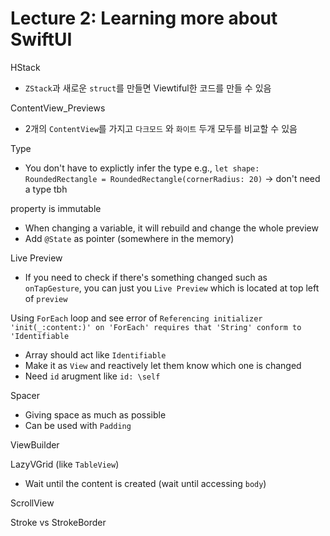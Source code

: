 # Lecture 2: Learning more about SwiftUI

HStack
- `ZStack`과 새로운 `struct`를 만들면 Viewtiful한 코드를 만들 수 있음

ContentView_Previews
- 2개의 `ContentView`를 가지고 `다크모드` 와 `화이트` 두개 모두를 비교할 수 있음

Type
- You don't have to explictly infer the type 
e.g., `let shape: RoundedRectangle = RoundedRectangle(cornerRadius: 20)` -> don't need a type tbh

property is immutable
- When changing a variable, it will rebuild and change the whole preview
- Add `@State` as pointer (somewhere in the memory)

Live Preview
- If you need to check if there's something changed such as `onTapGesture`, you can just you `Live Preview` which is located at top left of `preview`

Using `ForEach` loop and see error of ```Referencing initializer 'init(_:content:)' on 'ForEach' requires that 'String' conform to 'Identifiable```
- Array<String> should act like `Identifiable`
- Make it as `View` and reactively let them know which one is changed
- Need `id` arugment like `id: \self`
  
Spacer
  - Giving space as much as possible
  - Can be used with `Padding`

ViewBuilder
  
LazyVGrid (like `TableView`)
- Wait until the content is created (wait until accessing `body`)
  
ScrollView
  
Stroke vs StrokeBorder
